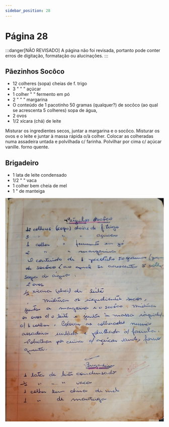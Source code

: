 ```yaml
---
sidebar_position: 28
---
```

# Página 28
:::danger[NÃO REVISADO]
A página não foi revisada, portanto pode conter erros de digitação, formatação ou alucinações.
:::
## Pãezinhos Socôco

- 12 colheres (sopa) cheias de f. trigo
- 3 " " " açúcar
- 1 colher " " fermento em pó
- 2 " " " margarina
- O conteúdo de 1 pacotinho 50 gramas (qualquer?) de socôco (ao qual se acrescenta 5 colheres) sopa de água,
- 2 ovos
- 1/2 xícara (chá) de leite

Misturar os ingredientes secos, juntar a margarina e o socôco. Misturar os ovos e o leite e juntar à massa rápida o/à colher. Colocar as colheradas numa assadeira untada e polvilhada c/ farinha. Polvilhar por cima c/ açúcar vanille. forno quente.

## Brigadeiro

- 1 lata de leite condensado
- 1/2 " " vaca
- 1 colher bem cheia de mel
- 1 " de manteiga

![imagem base](./images/page_28.png)
